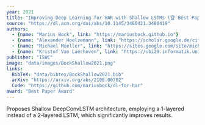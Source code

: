```yaml
---
year: 2021
title: "Improving Deep Learning for HAR with Shallow LSTMs (🏆 Best Paper Award)"
source: "https://dl.acm.org/doi/abs/10.1145/3460421.3480419"
authors:
  - {name: "Marius Bock", link: "https://mariusbock.github.io"}
  - {name: "Alexander Hoelzemann", link: "https://scholar.google.de/citations?user=cs3xPp4AAAAJ&hl=de"}
  - {name: "Michael Moeller", link: "https://sites.google.com/site/michaelmoellermath"}
  - {name: "Kristof Van Laerhoven", link: "https://ubi29.informatik.uni-siegen.de/usi/team_kvl.html"}
publisher: "ISWC"
image: "data/images/BockShallow2021.png"
links:
  BibTeX: "data/bibtex/BockShallow2021.bib"
  arXiv: "https://arxiv.org/abs/2108.00702"
  Code: "https://github.com/mariusbock/dl-for-har"
award: "Best Paper Award"
---
```

Proposes Shallow DeepConvLSTM architecture, employing a 1-layered instead of a 2-layered LSTM, which significantly improves results.